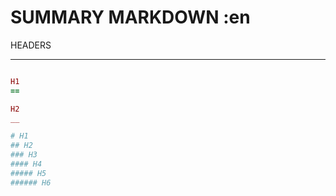 SUMMARY MARKDOWN :en
====================

HEADERS
_______

```ruby

H1
==

H2
__

# H1
## H2
### H3
#### H4
##### H5
###### H6

```